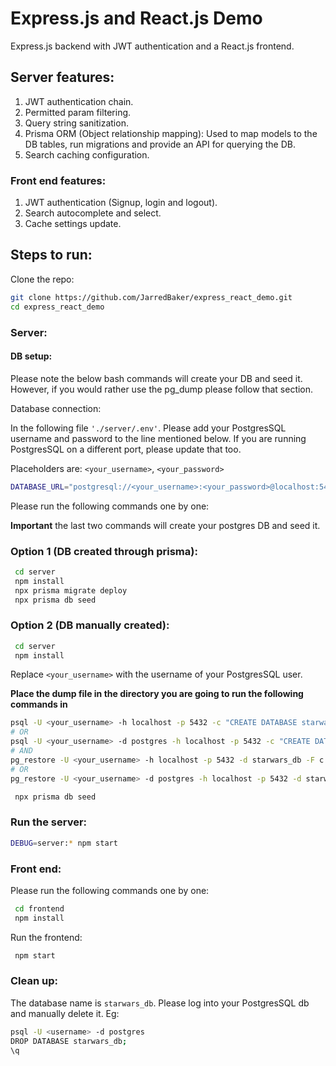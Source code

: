 # Express.js and React.js Demo

Express.js backend with JWT authentication and a React.js frontend. 

## Server features: 

1. JWT authentication chain. 
2. Permitted param filtering. 
3. Query string sanitization. 
4. Prisma ORM (Object relationship mapping): Used to map models to the DB tables, run migrations and provide an API for querying the DB.
5. Search caching configuration.
 
### Front end features: 

1. JWT authentication (Signup, login and logout).
2. Search autocomplete and select. 
3. Cache settings update. 

## Steps to run: 

Clone the repo: 

```bash
git clone https://github.com/JarredBaker/express_react_demo.git
cd express_react_demo
```

### Server: 

#### DB setup: 

Please note the below bash commands will create your DB and seed it. However, if you would rather use the pg_dump please follow that section. 

Database connection: 

In the following file `'./server/.env'`. Please add your PostgresSQL username and password to the line mentioned below. 
If you are running PostgresSQL on a different port, please update that too.

Placeholders are: `<your_username>`, `<your_password>`

```bash
DATABASE_URL="postgresql://<your_username>:<your_password>@localhost:5432/starwars_db?schema=public"
```

Please run the following commands one by one: 

**Important** the last two commands will create your postgres DB and seed it.

### Option 1 (DB created through prisma): 

```bash
 cd server
 npm install
 npx prisma migrate deploy
 npx prisma db seed
```

### Option 2 (DB manually created): 

```bash
 cd server
 npm install
```

Replace `<your_username>` with the username of your PostgresSQL user.

**Place the dump file in the directory you are going to run the following commands in**

```bash
psql -U <your_username> -h localhost -p 5432 -c "CREATE DATABASE starwars_db;"
# OR 
psql -U <your_username> -d postgres -h localhost -p 5432 -c "CREATE DATABASE starwars_db;"
# AND
pg_restore -U <your_username> -h localhost -p 5432 -d starwars_db -F c start_up.dump
# OR
pg_restore -U <your_username> -d postgres -h localhost -p 5432 -d starwars_db -F c start_up.dump
```

```bash
 npx prisma db seed
```

### Run the server: 

```bash
DEBUG=server:* npm start 
```

### Front end:

Please run the following commands one by one: 

```bash
 cd frontend
 npm install
```

Run the frontend: 

```bash
 npm start
```

### Clean up: 

The database name is `starwars_db`. Please log into your PostgresSQL db and manually delete it. 
Eg: 

```bash
psql -U <username> -d postgres
DROP DATABASE starwars_db;
\q
```
